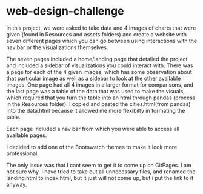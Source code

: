 # web-design-challenge

In this project, we were asked to take data and 4 images of charts that were given (found in Resources and assets folders) and create a website with seven different pages which you can go between using interactions with the nav bar or the visualizations themselves. 

The seven pages included a home/landing page that detailed the project and included a sidebar of visualizations you could interact with. There was a page for each of the 4 given images, which has some observation about that particular image as well as a sidebar to look at the other available images. One page had all 4 images in a larger format for comparisons, and the last page was a table of the data that was used to make the visuals, which required that you turn the table into an html through pandas (process in the Resources folder). I copied and pasted the cities.html(from pandas) into the data.html because it allowed me more flexibilty in formating the table.

Each page included a nav bar from which you were able to access all available pages.

I decided to add one of the Bootswatch themes to make it look more professional.

The only issue was that I cant seem to get it to come up on GitPages. I am not sure why. I have tried to take out all unnecessary files, and renamed the landing.html to index.html, but it just will not come up, but i put the link to it anyway.
